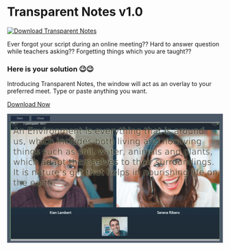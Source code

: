 # Transparent Notes v1.0

[![Download Transparent Notes](https://img.shields.io/sourceforge/dm/transparentnotes.svg)](https://sourceforge.net/projects/transparentnotes/files/latest/download)

Ever forgot your script during an online meeting?? Hard to answer question while teachers asking?? Forgetting things which you are taught??

### Here is your solution 😉😉

Introducing Transparent Notes, the window will act as an overlay to your preferred meet. Type or paste anything you want.

[Download Now](https://github.com/krithikV/transparentnotes/releases/tag/v1)


![](Screenshot.jpg)
